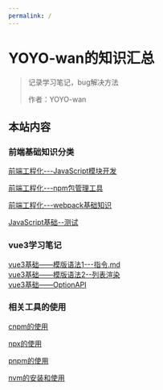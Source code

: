 ```yaml
---
permalink: /
---
```


# YOYO-wan的知识汇总

> 记录学习笔记，bug解决方法
>
> 作者：YOYO-wan

## 本站内容

### 前端基础知识分类
[前端工程化---JavaScript模块开发](/前端基础知识/前端工程化/JavaScript模块开发.md)

[前端工程化---npm包管理工具](/前端基础知识/前端工程化/npm包管理工具.md)

[前端工程化---webpack基础知识](/前端基础知识/前端工程化/webpack基础知识.md)

[JavaScript基础--测试](/前端基础知识/JavaScript/测试.md)

### vue3学习笔记
[vue3基础——模版语法1---指令.md](/vue3学习笔记/模版语法1---指令.md)  
[vue3基础——模版语法2--列表渲染](/vue3学习笔记/模版语法2--列表渲染.md)  
[vue3基础——OptionAPI](/vue3学习笔记/OptionAPI.md)

### 相关工具的使用

[cnpm的使用](/工具用法/cnpm的使用.md)

[npx的使用](/工具用法/npx的使用.md)

[pnpm的使用](/工具用法/pnpm的使用.md)

[nvm的安装和使用](/工具用法/nvm的安装和使用.md)


